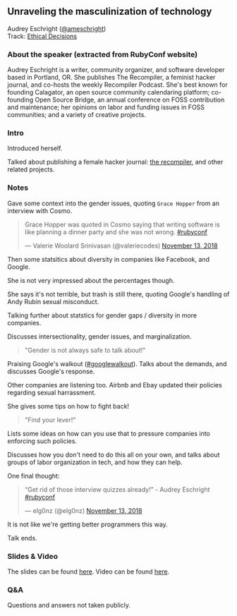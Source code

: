 ## Unraveling the masculinization of technology

Audrey Eschright ([@ameschright](https://twitter.com/ameschright))<br />
Track: [Ethical Decisions](https://rubyconf.org/program#track-ethical-decisions)

### About the speaker (extracted from RubyConf website)

Audrey Eschright is a writer, community organizer, and software developer based in Portland, OR. She publishes The Recompiler, a feminist hacker journal, and co-hosts the weekly Recompiler Podcast. She's best known for founding Calagator, an open source community calendaring platform; co-founding Open Source Bridge, an annual conference on FOSS contribution and maintenance; her opinions on labor and funding issues in FOSS communities; and a variety of creative projects.

### Intro

Introduced herself.

Talked about publishing a female hacker journal: [the recompiler](https://recompilermag.com), and other related projects.

### Notes

Gave some context into the gender issues, quoting `Grace Hopper` from an interview with Cosmo.

<blockquote class="twitter-tweet" data-lang="en"><p lang="en" dir="ltr">Grace Hopper was quoted in Cosmo saying that writing software is like planning a dinner party and she was not wrong. <a href="https://twitter.com/hashtag/rubyconf?src=hash&amp;ref_src=twsrc%5Etfw">#rubyconf</a></p>&mdash; Valerie Woolard Srinivasan (@valeriecodes) <a href="https://twitter.com/valeriecodes/status/1062466639407398913?ref_src=twsrc%5Etfw">November 13, 2018</a></blockquote>


Then some statsitics about diversity in companies like Facebook, and Google.

She is not very impressed about the percentages though.

She says it's not terrible, but trash is still there, quoting Google's handling of Andy Rubin sexual misconduct.

Talking further about statstics for gender gaps / diversity in more companies.

Discusses intersectionality, gender issues, and marginalization.

> "Gender is not always safe to talk about!"

Praising Google's walkout ([#googlewalkout](https://twitter.com/hashtag/googlewalkout)). Talks about the demands, and discusses Google's response.

Other companies are listening too. Airbnb and Ebay updated their policies regarding sexual harrassment.

She gives some tips on how to fight back!

> "Find your lever!"

Lists some ideas on how can you use that to pressure companies into enforcing such policies.

Discusses how you don't need to do this all on your own, and talks about groups of labor organization in tech, and how they can help.

One final thought:

<blockquote class="twitter-tweet" data-lang="en"><p lang="en" dir="ltr">“Get rid of those interview quizzes already!” - Audrey Eschright <a href="https://twitter.com/hashtag/rubyconf?src=hash&amp;ref_src=twsrc%5Etfw">#rubyconf</a></p>&mdash; elg0nz (@elg0nz) <a href="https://twitter.com/elg0nz/status/1062470118377025537?ref_src=twsrc%5Etfw">November 13, 2018</a></blockquote>

It is not like we're getting better programmers this way.

Talk ends.

### Slides & Video

The slides can be found [here](https://www.slideshare.net/aeschright/unraveling-the-masculinity-of-technology-2018-edition). Video can be found [here](http://confreaks.tv/videos/rubyconf2018-unraveling-the-masculinization-of-technology).

### Q&A

Questions and answers not taken publicly.
